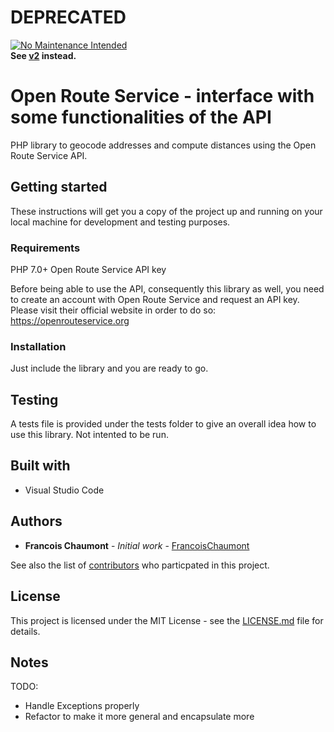 # DEPRECATED
[![No Maintenance Intended](http://unmaintained.tech/badge.svg)](http://unmaintained.tech/)  
**See [v2](https://github.com/FrancoisChaumont/open-route-service/tree/v2) instead.**

# Open Route Service - interface with some functionalities of the API
PHP library to geocode addresses and compute distances using the Open Route Service API.

## Getting started
These instructions will get you a copy of the project up and running on your local machine for development and testing purposes.

### Requirements
PHP 7.0+
Open Route Service API key

Before being able to use the API, consequently this library as well, you need to create an account with Open Route Service and request an API key. Please visit their official website in order to do so: https://openrouteservice.org

### Installation
Just include the library and you are ready to go.

## Testing
A tests file is provided under the tests folder to give an overall idea how to use this library.
Not intented to be run.

## Built with
* Visual Studio Code

## Authors
* **Francois Chaumont** - *Initial work* - [FrancoisChaumont](https://github.com/FrancoisChaumont)

See also the list of [contributors](https://github.com/FrancoisChaumont/db/graphs/contributors) who particpated in this project.

## License
This project is licensed under the MIT License - see the [LICENSE.md](LICENSE.md) file for details.

## Notes
TODO: 
- Handle Exceptions properly
- Refactor to make it more general and encapsulate more 

